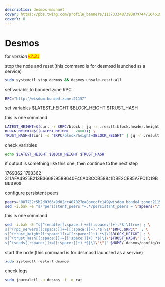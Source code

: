 ```yaml
---
description: desmos-mainnet
cover: https://pbs.twimg.com/profile_banners/1117333487390879744/1646197127/1500x500
coverY: 0
---
```


# Desmos

for _version <mark style="color:red;">v2.3.1</mark>_

stop the node and reset (this command is for desmosd launched as a service)

```bash
sudo systemctl stop desmos && desmos unsafe-reset-all
```

set variable to bonded.zone RPC

```bash
RPC="http://wisdom.bonded.zone:21157"
```

set variables $LATEST\_HEIGHT $BLOCK\_HEIGHT $TRUST\_HASH

this is one command

```bash
LATEST_HEIGHT=$(curl -s $RPC/block | jq -r .result.block.header.height); \
BLOCK_HEIGHT=$((LATEST_HEIGHT - 2000)); \
TRUST_HASH=$(curl -s "$RPC/block?height=$BLOCK_HEIGHT" | jq -r .result.block_id.hash)
```

check variables

```bash
echo $LATEST_HEIGHT $BLOCK_HEIGHT $TRUST_HASH
```

if output is something like this one, then continue to the next step

1769362 1768362 311AFA4925B213B366879589640F4CA03CCB58841DBE2CE85A7FC1D19BBEB909

configure persistent peers

```bash
peers="007522c5b2d036549d02cc407027ea8beccfc149@wisdom.bonded.zone:21156"
sed -i.bak -e "s/^persistent_peers *=.*/persistent_peers = \"$peers\"/" $HOME/.desmos/config/config.toml
```

this is one command

```bash
sed -i.bak -E "s|^(enable[[:space:]]+=[[:space:]]+).*$|\1true| ; \
s|^(rpc_servers[[:space:]]+=[[:space:]]+).*$|\1\"$RPC,$RPC\"| ; \
s|^(trust_height[[:space:]]+=[[:space:]]+).*$|\1$BLOCK_HEIGHT| ; \
s|^(trust_hash[[:space:]]+=[[:space:]]+).*$|\1\"$TRUST_HASH\"| ; \
s|^(seeds[[:space:]]+=[[:space:]]+).*$|\1\"\"|" $HOME/.desmos/config/config.toml
```

start the node (this command is for desmosd launched as a service)

```bash
sudo systemctl restart desmos
```

check logs

```bash
sudo journalctl -u desmos -f -o cat
```
